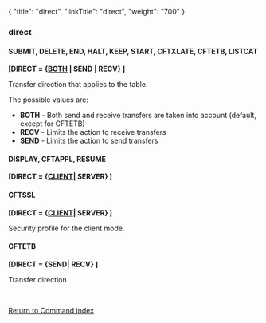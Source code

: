 {
    "title": "direct",
    "linkTitle": "direct",
    "weight": "700"
}<span id="direct_CFTCAT"></span><span id="direct"></span>

### direct

#### SUBMIT, DELETE, END, HALT, KEEP, START, CFTXLATE, CFTETB, LISTCAT

****\[DIRECT = {<span style="text-decoration: underline;">BOTH</span>
| SEND | RECV} \]****

Transfer direction that applies to the table.

The possible values are:

- <span style="font-weight: bold;">****BOTH****</span> - Both send and receive transfers
    are taken into account (default, except for CFTETB)
- <span style="font-weight: bold;">****RECV****</span> - Limits the action to receive
    transfers
- <span style="font-weight: bold;">****SEND****</span> - Limits the action to send transfers

#### DISPLAY, CFTAPPL, RESUME

<span style="font-weight: bold;">****\[DIRECT = {****</span><span style="font-weight: bold;text-decoration: underline;">****CLIENT****</span><span style="font-weight: bold;">****| SERVER} \]****</span>

#### CFTSSL

****\[DIRECT = {<span style="text-decoration: underline;">CLIENT</span>|
SERVER} \]****

Security profile for the client mode.

#### CFTETB

****\[DIRECT = {SEND| RECV} \]****

Transfer direction.

 

[Return to Command index](../../)
